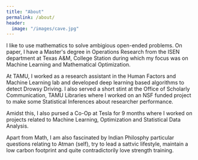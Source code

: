 ```yaml
---
title: "About"
permalink: /about/
header:
  image: "/images/cave.jpg"
---
```


I like to use mathematics to solve ambigious open-ended problems. On paper, I have a Master's degree in Operations Research from the ISEN department at Texas A&M, College Station during which my focus was on Machine Learning and Mathematical Optimization.

At TAMU, I worked as a research assistant in the Human Factors and Machine Learning lab and developed deep learning based algorithms to detect Drowsy Driving. I also served a short stint at the Office of Scholarly Communication, TAMU Libraries where I worked on an NSF funded project to make some Statistical Inferences about researcher performance.

Amidst this, I also pursed a Co-Op at Tesla for 9 months where I worked on projects related to Machine Learning, Optimization and Statistical Data Analysis.

Apart from Math, I am also fascinated by Indian Philosphy particular questions relating to Atman (self), try to lead a sattvic lifestyle, maintain a low carbon footprint and quite contradictorily love strength training.
